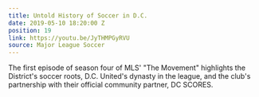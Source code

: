 ```yaml
---
title: Untold History of Soccer in D.C.
date: 2019-05-10 18:20:00 Z
position: 19
link: https://youtu.be/JyTHMPGyRVU
source: Major League Soccer
---
```


The first episode of season four of MLS' "The Movement" highlights the District's soccer roots, D.C. United's dynasty in the league, and the club's partnership with their official community partner, DC SCORES.
